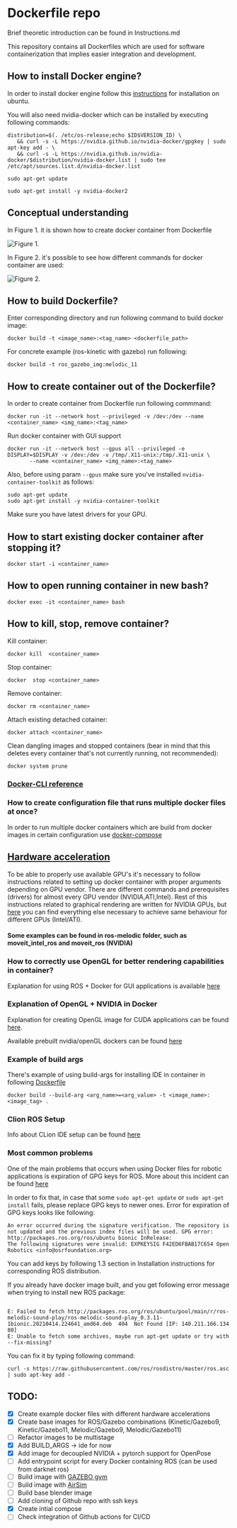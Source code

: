 # Dockerfile repo

Brief theoretic introduction can be found in Instructions.md

This repository contains all Dockerfiles which are used for software containerization that implies easier 
integration and development. 

## How to install Docker engine?

In order to install docker engine follow this [instructions](https://docs.docker.com/engine/install/ubuntu/) for installation on ubuntu. 

You will also need nvidia-docker which can be installed by executing following commands: 
```
distribution=$(. /etc/os-release;echo $ID$VERSION_ID) \
   && curl -s -L https://nvidia.github.io/nvidia-docker/gpgkey | sudo apt-key add - \
   && curl -s -L https://nvidia.github.io/nvidia-docker/$distribution/nvidia-docker.list | sudo tee /etc/apt/sources.list.d/nvidia-docker.list
```
```
sudo apt-get update
```
```
sudo apt-get install -y nvidia-docker2
```
## Conceptual understanding

In Figure 1. it is shown  how to create docker container from Dockerfile 

![Figure 1.](./utils/assets/figure1.png) 

In Figure 2. it's possible to see how different commands for docker container are used: 

![Figure 2.](./utils/assets/figure2.png)


## How to build Dockerfile? 

Enter corresponding directory and run following command to build docker image: 
```
docker build -t <image_name>:<tag_name> <dockerfile_path> 
```

For concrete example (ros-kinetic with gazebo) run following: 
```
docker build -t ros_gazebo_img:melodic_11
```

## How to create container out of the Dockerfile? 

In order to create container from Dockerfile run following commmand:
```
docker run -it --network host --privileged -v /dev:/dev --name <container_name> <img_name>:<tag_name> 
```

Run docker container with GUI support 
```
docker run -it --network host --gpus all --privileged -e DISPLAY=$DISPLAY -v /dev:/dev -v /tmp/.X11-unix:/tmp/.X11-unix \
       --name <container_name> <img_name>:<tag_name> 
```
Also, before using param `--gpus` make sure you've installed `nvidia-container-toolkit` as follows: 

```
sudo apt-get update
sudo apt-get install -y nvidia-container-toolkit
```
Make sure you have latest drivers for your GPU. 

## How to start existing docker container after stopping it? 
```
docker start -i <container_name> 
```

## How to open running container in new bash? 
```
docker exec -it <container_name> bash 
```

## How to kill, stop, remove container? 

Kill container: 
```
docker kill  <container_name> 
```

Stop container: 
```
docker  stop <container_name> 
```

Remove container: 
```
docker rm <container_name> 
```

Attach existing detached cotainer: 
```
docker attach <container_name> 
```

Clean dangling images and stopped containers (bear in mind that this deletes 
every container that's not currently running, not recommended): 
```
docker system prune 
```

### [Docker-CLI reference](https://docs.docker.com/engine/reference/commandline/build/)

### How to create configuration file that runs multiple docker files at once? 

In order to run multiple docker containers which are build from docker images in certain configuration 
use [docker-compose](https://docs.docker.com/compose/) 

## [Hardware acceleration](http://wiki.ros.org/docker/Tutorials/Hardware%20Acceleration)

To be able to properly use available GPU's it's necessary to follow instructions related to setting up docker 
container with proper arguments depending on GPU vendor. There are different commands and prerequisites (drivers) 
for almost every GPU vendor (NVIDIA,ATI,Intel). Rest of this instructions related to graphical rendering are written 
for NVIDIA GPUs, but  [here](http://wiki.ros.org/docker/Tutorials/Hardware%20Acceleration) you can find everything 
else necessary to achieve same behaviour for different GPUs (Intel/ATI). 

#### Some examples can be found in ros-melodic folder, such as moveit_intel_ros and moveit_ros (NVIDIA) 

### How to correctly use OpenGL for better rendering capabilities in container? 

Explanation for using ROS + Docker for GUI applications is available [here](http://wiki.ros.org/docker/Tutorials/GUI)

### Explanation of OpenGL + NVIDIA in Docker

Explanation for creating OpenGL image for CUDA applications can be found [here](https://medium.com/@benjamin.botto/opengl-and-cuda-applications-in-docker-af0eece000f1). 

Available prebuilt nvidia/openGL dockers can be found [here](https://medium.com/@benjamin.botto/opengl-and-cuda-applications-in-docker-af0eece000f1) 

### Example of build args 

There's example of using build-args for installing IDE in container in following [Dockerfile](https://github.com/larics/docker_files/blob/master/ros-melodic/moveit_ros/Dockerfile) 

```
docker build --build-arg <arg_name>=<arg_value> -t <image_name>:<image_tag> .
```

### Clion ROS Setup 

Info about CLion IDE setup can be found [here](https://www.jetbrains.com/help/clion/ros-setup-tutorial.html#launch-in-sourced)

### Most common problems 

One of the main problems that occurs when using Docker files for robotic applications is expiration of GPG keys for ROS. 
More about this incident can be found [here](https://discourse.ros.org/t/ros-gpg-key-expiration-incident/20669/)

In order to fix that, in case that some `sudo apt-get update` or `sudo apt-get install` fails, please replace GPG 
keys to newer ones. Error for expiration of GPG keys looks like following: 
```
An error occurred during the signature verification. The repository is not updated and the previous index files will be used. GPG error: http://packages.ros.org/ros/ubuntu bionic InRelease: 
The following signatures were invalid: EXPKEYSIG F42ED6FBAB17C654 Open Robotics <info@osrfoundation.org>
```

You can add keys by following 1.3 section in Installation instructions for corresponding ROS distribution. 

If you already have docker image built, and you get following error message when trying to install new ROS package: 
```

E: Failed to fetch http://packages.ros.org/ros/ubuntu/pool/main/r/ros-melodic-sound-play/ros-melodic-sound-play_0.3.11-1bionic.20210414.224641_amd64.deb  404  Not Found [IP: 140.211.166.134 80]
E: Unable to fetch some archives, maybe run apt-get update or try with --fix-missing?

```

You can fix it by typing following command: 
```
curl -s https://raw.githubusercontent.com/ros/rosdistro/master/ros.asc | sudo apt-key add -

```


## TODO: 

- [x] Create example docker files with different hardware accelerations 
- [x] Create base images for ROS/Gazebo combinations (Kinetic/Gazebo9, Kinetic/Gazebo11, Melodic/Gazebo9, Melodic/Gazebo11) 
- [ ] Refactor images to be multistage
- [x] Add BUILD_ARGS -> ide for now
- [x] Add image for decoupled NVIDIA + pytorch support for OpenPose
- [ ] Add entrypoint script for every Docker containing ROS (can be used from darknet ros) 
- [ ] Build image with [GAZEBO gym](https://github.com/erlerobot/gym-gazebo)  
- [ ] Build image with [AirSim](https://microsoft.github.io/AirSim/docker_ubuntu/) 
- [ ] Build base blender image 
- [ ] Add cloning of Github repo with ssh keys 
- [x] Create intial compose 
- [ ] Check integration of Github actions for CI/CD
